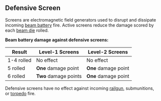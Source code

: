 Defensive Screen
----------------

Screens are electromagnetic field generators used to disrupt and dissipate incoming [beam battery](BeamBatteries) fire. Active screens reduce the damage scored by each [beam die](BeamDice) rolled.

**Beam battery damage against defensive screens:**

| Result     | Level-1 Screens       | Level-2 Screens
| ---------- | --------------------- | ---------------
| 1-4 rolled | No effect             | No effect
| 5 rolled   | **One** damage point  | **One** damage point
| 6 rolled   | **Two** damage points | **One** damage point

Defensive screens have no effect against incoming [railgun](Railguns), submunitions, or [torpedo](Torpedoes) fire.
